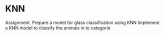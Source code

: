 # KNN
Assignment.
Prepare a model for glass classification using KNN
Implement a KNN model to classify the animals in to categorie
